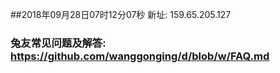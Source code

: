 ##2018年09月28日07时12分07秒 新址: 159.65.205.127
### 兔友常见问题及解答: https://github.com/wanggonging/d/blob/w/FAQ.md
